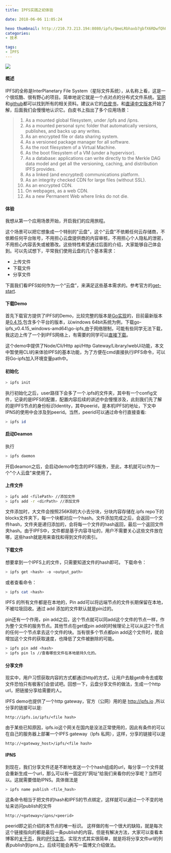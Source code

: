 ```yaml
---
title: IPFS实践之初体验

date: 2018-06-06 11:05:24

hexo thumbnail: http://210.73.213.194:8080/ipfs/QmeLRbhaxb7gbfX6RDwfQhUCrjZRfeDwfY6P3Q4WC4CoDn
categories:
- 技术

tags: 
- IPFS
---
```

![](http://210.73.213.194:8080/ipfs/QmeLRbhaxb7gbfX6RDwfQhUCrjZRfeDwfY6P3Q4WC4CoDn)
#### 概述
IPFS的全称是InterPlanetary File System（星际文件系统），从名称上看，这是一个很炫酷、很有野心的项目。简单地说它就是一个点对点的分布式文件系统。[官网](https://ipfs.io)和[github](https://github.com/ipfs)都可以找到所有的相关资料。建议从它的[白皮书](https://github.com/ipfs/ipfs/blob/master/papers/ipfs-cap2pfs/ipfs-p2p-file-system.pdf?raw=true)，和[直译中文版本](http://210.73.213.194:8080/ipfs/QmVTb5CkppwVdRQZnevNYTnQV95tmZAMoZFasDLtxqZn1i)开始了解，后面我们会慢慢地认识它。白皮书上指出了多个应用场景：
> 1. As a mounted global filesystem, under /ipfs and /ipns.
> 2. As a mounted personal sync folder that automatically
versions, publishes, and backs up any writes.
> 3. As an encrypted file or data sharing system.
> 4. As a versioned package manager for all software.
> 5. As the root filesystem of a Virtual Machine.
> 6. As the boot filesystem of a VM (under a hypervisor).
> 7. As a database: applications can write directly to the
Merkle DAG data model and get all the versioning,
caching, and distribution IPFS provides.
> 8. As a linked (and encrypted) communications platform.
> 9. As an integrity checked CDN for large files (without
SSL).
> 10. As an encrypted CDN.
> 11. On webpages, as a web CDN.
> 12. As a new Permanent Web where links do not die.


#### 体验
我想从第一个应用场景开始，开启我们的应用旅程。

这个场景可以把它想象成一个特别的"云盘"，这个"云盘"不依赖任何云存储商，不依赖任何平台账号，不用担心云盘提供商的内容审核，不用担心个人隐私的泄密，不用担心内容丢失或被篡改。这些特性希望通过后面的介绍，大家能够自己体会到。可以先试想下，平常我们使用云盘的几个基本需求：
- 上传文件
- 下载文件
- 分享文件

下面我们看IPFS如何作为一个“云盘”，来满足这些基本需求的。参考官方的[get-start](https://ipfs.io/docs/getting-started/).

#### 下载Demo
  
首先下载官方提供了IPFS的Demo，比较完整的版本是[Go实现](https://github.com/ipfs/go-ipfs)的，目前最新版本是[0.4.15](https://dist.ipfs.io/#go-ipfs),包含多个平台的版本，以windows 64bit系统为例，下载go-ipfs_v0.4.15_windows-amd64\go-ipfs,由于网络限制，可能有些同学无法下载，我这边上传了一个到IPFS网络上，有需要的同学可以[直接下载](http://210.73.213.194:8080/ipfs/QmULF3d3sHNecj5JDv9joaapGJ8beUgq73DaPRqrz9Pofm)。
    
这个demo中提供了Node/Cli/Http api/Http Gateway/Library/webUi功能，本文中暂使用CLI的来体验IPFS的基本功能，为了方便在cmd直接执行IPFS命令，可以将Go-ipfs加入环境变量path中。

#### 初始化

``` bash
> ipfs init
```
执行初始化之后，user路径下会多了一个.ipfs的文件夹，其中有一个config文件，记录的是IPFS的配置，配置内容后续的讲述中会慢慢涉及，此刻我们先了解的是IPFS节点的身份标识Identity，其中peerid，是本机IPFS的地址，下文中IPNS的使用中会涉及到peerid。当然，peerid可以通过命令行直接查看:

```bash
> ipfs id
```

#### 启动Deamon
执行
```bash
> ipfs daemon
```
开启deamon之后，会启动demo中包含的IPFS服务，至此，本机就可以作为一个"个人云盘"来使用了。

#### 上传文件
```bash
> ipfs add <filePath> //添加文件
> ipfs add -r <dirPath> //添加文件
```
文件添加时，大文件会按照256KB的大小去分块，分块内容存储在.ipfs repo下的blocks文件夹下，每一个块都对应一个hash。文件添加完成之后，会返回一个文件hash，文件夹是递归添加的，会将每一个文件的hash返回，最后一个返回文件夹hash。由于IPFS中，文件都是基于内容寻址的，用户不需要关心这些文件放在哪，这些hash就是用来查找和得到文件的索引。
    
#### 下载文件
想要拿到一个IPFS上的文件，只需要知道文件的hash即可。
下载命令：
```bash
> ipfs get <hash> -o <output_path>
```
或者查看命令：
```bash
> ipfs cat <hash>
```
IPFS 的所有文件都是在本地的，Pin add可以将远端节点的文件长期保留在本地，不被垃圾回收。通过 add 添加的文件默认就是pin过的。

pin还有一个作用，pin add之后，这个节点就可以同add这个文件的节点一样，作为整个文件的服务节点。其他节点在get或pin add的时候理论上可以从这2个节点的任何一个节点拿去这个文件的块。当有很多个节点都pin add这个文件时，就会增加这个文件的获取速度，也降低了文件被删除的可能。

```bash
> ipfs pin add <hash>
> ipfs pin ls //查看哪些文件在本地是持久化的。
```
#### 分享文件

现实中，用户习惯获取内容的方式都通过http的方式，让用户去敲get命令去或取文件恐怕只有极客们会尝试吧。回想一下，云盘分享文件的做法，生成一个http url，把链接分享给需要的人。

IPFS demo也提供了一个http gateway，官方（公网）用的是 http://ipfs.io  ,所以分享的链接可以是:

    http://ipfs.io/ipfs/<file hash>

由于某些已知原因，ipfs.io这个网关在国内是没法正常使用的，因此有条件的可以在自己的服务器上部署一个IPFS gateway（Ipfs 私网），这样，分享的链接可以是

	http://<gateway_host>/ipfs/<file hash>


#### IPNS

到现在，我们分享文件还是不断地发送一个个hash组成的url，每分享一个文件就会重新生成一个url，那么可以有一固定的"网址”给我们来看你的分享呢？当然可以。这就需要借助IPNS。具体做法是
```bash
> ipfs name publish <file_hash>
```
这条命令相当于把文件的hash和IPFS的节点绑定，这样就可以通过一个不变的地址来访问publish的文件 

	http://<gateway>/ipns/<peerid>

peerid即之前介绍的本节点的唯一标识。
这样做的有一个很大的缺陷，就是每次这个链接指向的都是最后一条publish的内容。但是有解决方法，大家可以查看本博客的[关于页](../../../../about/index.html)，我的[IPFS主页](http://210.73.213.194:8080/ipns/Qmd4KAjNMgbeuN86iQK2MSvEHjGgSc7FrcHpkhro8Qqty7/)。实现方式其实很简单，就是将将分享文件url的列表publish到ipns上。后续可能会再写一篇博文介绍做法。

